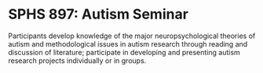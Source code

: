 # SPHS 897: Autism Seminar

Participants develop knowledge of the major neuropsychological theories of autism and methodological issues in autism research through reading and discussion of literature; participate in developing and presenting autism research projects individually or in groups.